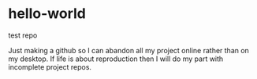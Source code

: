 # hello-world
test repo

Just making a github so I can abandon all my project online rather than on my desktop.
If life is about reproduction then I will do my part with incomplete project repos.
